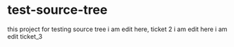 # test-source-tree
this project for testing source tree
i am edit here, ticket 2
i am edit here
i am edit ticket_3
